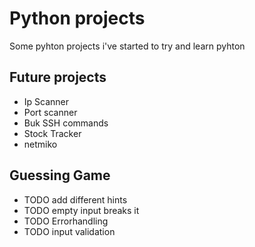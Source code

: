 # Python projects

Some pyhton projects i've started to try and learn pyhton

## Future projects

- Ip Scanner
- Port scanner
- Buk SSH commands
- Stock Tracker
- netmiko

## Guessing Game

- TODO add different hints
- TODO empty input breaks it
- TODO Errorhandling
- TODO input validation

